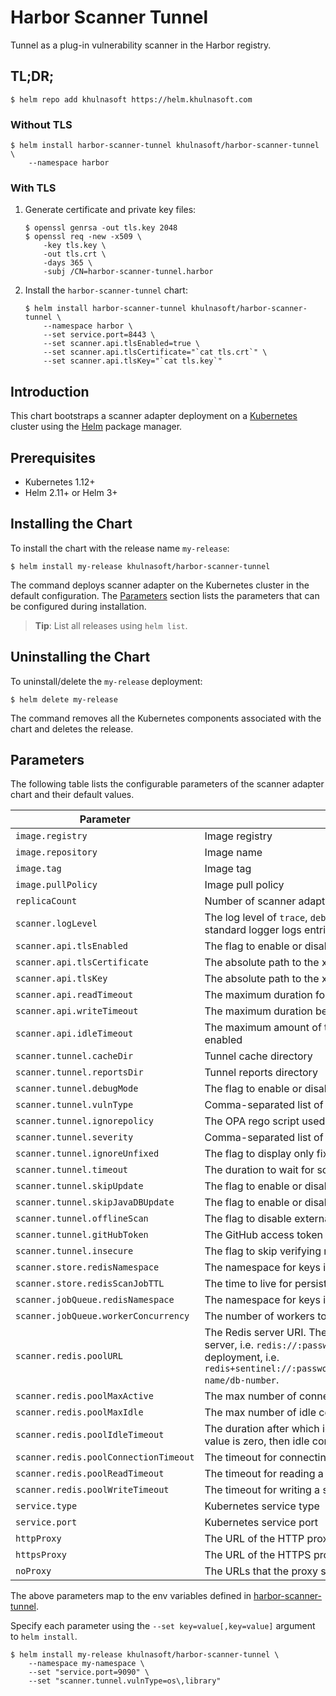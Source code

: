 # Harbor Scanner Tunnel

Tunnel as a plug-in vulnerability scanner in the Harbor registry.

## TL;DR;

```
$ helm repo add khulnasoft https://helm.khulnasoft.com
```

### Without TLS

```
$ helm install harbor-scanner-tunnel khulnasoft/harbor-scanner-tunnel \
    --namespace harbor
```

### With TLS

1. Generate certificate and private key files:
   ```
   $ openssl genrsa -out tls.key 2048
   $ openssl req -new -x509 \
       -key tls.key \
       -out tls.crt \
       -days 365 \
       -subj /CN=harbor-scanner-tunnel.harbor
   ```
2. Install the `harbor-scanner-tunnel` chart:
   ```
   $ helm install harbor-scanner-tunnel khulnasoft/harbor-scanner-tunnel \
       --namespace harbor \
       --set service.port=8443 \
       --set scanner.api.tlsEnabled=true \
       --set scanner.api.tlsCertificate="`cat tls.crt`" \
       --set scanner.api.tlsKey="`cat tls.key`"
   ```

## Introduction

This chart bootstraps a scanner adapter deployment on a [Kubernetes](http://kubernetes.io) cluster using the
[Helm](https://helm.sh) package manager.

## Prerequisites

- Kubernetes 1.12+
- Helm 2.11+ or Helm 3+

## Installing the Chart

To install the chart with the release name `my-release`:

```
$ helm install my-release khulnasoft/harbor-scanner-tunnel
```

The command deploys scanner adapter on the Kubernetes cluster in the default configuration. The [Parameters](#parameters)
section lists the parameters that can be configured during installation.

> **Tip**: List all releases using `helm list`.

## Uninstalling the Chart

To uninstall/delete the `my-release` deployment:

```
$ helm delete my-release
```

The command removes all the Kubernetes components associated with the chart and deletes the release.

## Parameters

The following table lists the configurable parameters of the scanner adapter chart and their default values.

| Parameter                             | Description                                                                                                                                                                                                                                                                        | Default                            |
|---------------------------------------|------------------------------------------------------------------------------------------------------------------------------------------------------------------------------------------------------------------------------------------------------------------------------------|------------------------------------|
| `image.registry`                      | Image registry                                                                                                                                                                                                                                                                     | `docker.io`                        |
| `image.repository`                    | Image name                                                                                                                                                                                                                                                                         | `khulnasoft/harbor-scanner-tunnel`     |
| `image.tag`                           | Image tag                                                                                                                                                                                                                                                                          | `{TAG_NAME}`                       |
| `image.pullPolicy`                    | Image pull policy                                                                                                                                                                                                                                                                  | `IfNotPresent`                     |
| `replicaCount`                        | Number of scanner adapter Pods to run                                                                                                                                                                                                                                              | `1`                                |
| `scanner.logLevel`                    | The log level of `trace`, `debug`, `info`, `warn`, `warning`, `error`, `fatal` or `panic`. The standard logger logs entries with that level or anything above it                                                                                                                   | `info`                             |
| `scanner.api.tlsEnabled`              | The flag to enable or disable TLS for HTTP                                                                                                                                                                                                                                         | `true`                             |
| `scanner.api.tlsCertificate`          | The absolute path to the x509 certificate file                                                                                                                                                                                                                                     |                                    |
| `scanner.api.tlsKey`                  | The absolute path to the x509 private key file                                                                                                                                                                                                                                     |                                    |
| `scanner.api.readTimeout`             | The maximum duration for reading the entire request, including the body                                                                                                                                                                                                            | `15s`                              |
| `scanner.api.writeTimeout`            | The maximum duration before timing out writes of the response                                                                                                                                                                                                                      | `15s`                              |
| `scanner.api.idleTimeout`             | The maximum amount of time to wait for the next request when keep-alives are enabled                                                                                                                                                                                               | `60s`                              |
| `scanner.tunnel.cacheDir`              | Tunnel cache directory                                                                                                                                                                                                                                                              | `/home/scanner/.cache/tunnel`       |
| `scanner.tunnel.reportsDir`            | Tunnel reports directory                                                                                                                                                                                                                                                            | `/home/scanner/.cache/reports`     |
| `scanner.tunnel.debugMode`             | The flag to enable or disable Tunnel debug mode                                                                                                                                                                                                                                     | `false`                            |
| `scanner.tunnel.vulnType`              | Comma-separated list of vulnerability types. Possible values are `os` and `library`.                                                                                                                                                                                               | `os,library`                       |
| `scanner.tunnel.ignorepolicy`          | The OPA rego script used by Tunnel to evaluate each vulnerability                                                                                                                                                                                                                   | `     `                            |
| `scanner.tunnel.severity`              | Comma-separated list of vulnerabilities severities to be displayed                                                                                                                                                                                                                 | `UNKNOWN,LOW,MEDIUM,HIGH,CRITICAL` |
| `scanner.tunnel.ignoreUnfixed`         | The flag to display only fixed vulnerabilities                                                                                                                                                                                                                                     | `false`                            |
| `scanner.tunnel.timeout`               | The duration to wait for scan completion                                                                                                                                                                                                                                           | `5m0s`                             |
| `scanner.tunnel.skipUpdate`            | The flag to enable or disable Tunnel DB downloads from GitHub                                                                                                                                                                                                                       | `false`                            |
| `scanner.tunnel.skipJavaDBUpdate`      | The flag to enable or disable Tunnel Java DB downloads from GitHub                                                                                                                                                                                                                       | `false`                            |
| `scanner.tunnel.offlineScan`           | The flag to disable external API requests to identify dependencies                                                                                                                                                                                                                 | `false`                            |
| `scanner.tunnel.gitHubToken`           | The GitHub access token to download Tunnel DB                                                                                                                                                                                                                                       |                                    |
| `scanner.tunnel.insecure`              | The flag to skip verifying registry certificate                                                                                                                                                                                                                                    | `false`                            |
| `scanner.store.redisNamespace`        | The namespace for keys in the Redis store                                                                                                                                                                                                                                          | `harbor.scanner.tunnel:store`       |
| `scanner.store.redisScanJobTTL`       | The time to live for persisting scan jobs and associated scan reports                                                                                                                                                                                                              | `1h`                               |
| `scanner.jobQueue.redisNamespace`     | The namespace for keys in the scan jobs queue backed by Redis                                                                                                                                                                                                                      | `harbor.scanner.tunnel:job-queue`   |
| `scanner.jobQueue.workerConcurrency`  | The number of workers to spin-up for a jobs queue                                                                                                                                                                                                                                  | `1`                                |
| `scanner.redis.poolURL`               | The Redis server URI. The URI supports schemas to connect to a standalone Redis server, i.e. `redis://:password@standalone_host:port/db-number` and Redis Sentinel deployment, i.e. `redis+sentinel://:password@sentinel_host1:port1,sentinel_host2:port2/monitor-name/db-number`. |
| `scanner.redis.poolMaxActive`         | The max number of connections allocated by the Redis connection pool                                                                                                                                                                                                               | `5`                                |
| `scanner.redis.poolMaxIdle`           | The max number of idle connections in the Redis connection pool                                                                                                                                                                                                                    | `5`                                |
| `scanner.redis.poolIdleTimeout`       | The duration after which idle connections to the Redis server are closed. If the value is zero, then idle connections are not closed.                                                                                                                                              | `5m`                               |
| `scanner.redis.poolConnectionTimeout` | The timeout for connecting to the Redis server                                                                                                                                                                                                                                     | `1s`                               |
| `scanner.redis.poolReadTimeout`       | The timeout for reading a single Redis command reply                                                                                                                                                                                                                               | `1s`                               |
| `scanner.redis.poolWriteTimeout`      | The timeout for writing a single Redis command                                                                                                                                                                                                                                     | `1s`                               |
| `service.type`                        | Kubernetes service type                                                                                                                                                                                                                                                            | `ClusterIP`                        |
| `service.port`                        | Kubernetes service port                                                                                                                                                                                                                                                            | `8080`                             |
| `httpProxy`                           | The URL of the HTTP proxy server                                                                                                                                                                                                                                                   |                                    |
| `httpsProxy`                          | The URL of the HTTPS proxy server                                                                                                                                                                                                                                                  |                                    |
| `noProxy`                             | The URLs that the proxy settings do not apply to                                                                                                                                                                                                                                   |                                    |

The above parameters map to the env variables defined in [harbor-scanner-tunnel](https://github.com/khulnasoft/harbor-scanner-tunnel#configuration).

Specify each parameter using the `--set key=value[,key=value]` argument to `helm install`.

```
$ helm install my-release khulnasoft/harbor-scanner-tunnel \
    --namespace my-namespace \
    --set "service.port=9090" \
    --set "scanner.tunnel.vulnType=os\,library"
```
